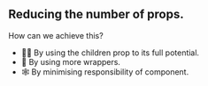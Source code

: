 ## Reducing the number of props.

How can we achieve this?

* 👼🏻 By using the children prop to its full potential.
* 🎁 By using more wrappers.
* 🕸 By minimising responsibility of component.
